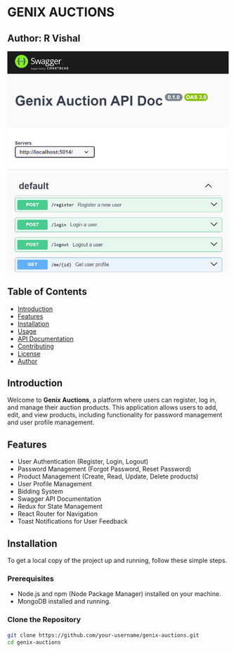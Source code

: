 # GENIX AUCTIONS

## Author: R Vishal

![Genix Auction API Doc](./assets/Screenshot%202024-07-28%20233543.png)
[](./assets/Screenshot%202024-07-28%20233554.png)

## Table of Contents
- [Introduction](#introduction)
- [Features](#features)
- [Installation](#installation)
- [Usage](#usage)
- [API Documentation](#api-documentation)
- [Contributing](#contributing)
- [License](#license)
- [Author](#author)

## Introduction

Welcome to **Genix Auctions**, a platform where users can register, log in, and manage their auction products. This application allows users to add, edit, and view products, including functionality for password management and user profile management.

## Features

- User Authentication (Register, Login, Logout)
- Password Management (Forgot Password, Reset Password)
- Product Management (Create, Read, Update, Delete products)
- User Profile Management
- Bidding System
- Swagger API Documentation
- Redux for State Management
- React Router for Navigation
- Toast Notifications for User Feedback

## Installation

To get a local copy of the project up and running, follow these simple steps.

### Prerequisites

- Node.js and npm (Node Package Manager) installed on your machine.
- MongoDB installed and running.

### Clone the Repository

```bash
git clone https://github.com/your-username/genix-auctions.git
cd genix-auctions

